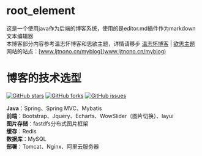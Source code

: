 # root_element
这是一个使用java作为后端的博客系统，使用的是editor.md插件作为markdown文本编辑器<br>
本博客部分内容参考温志怀博客和思欲主题，详情请移步  [温志怀博客](http://www.wenzhihuai.com) | [欲思主题](https://yusi123.com/)<br>
网站的站点：[www.ljtnono.cn/myblog](www.ljtnono.cn/myblog)<br>

# 博客的技术选型 
[![GitHub stars](https://img.shields.io/github/stars/ljtnono/re.svg)](https://github.com/ljtnono/re/stargazers)
[![GitHub forks](https://img.shields.io/github/forks/ljtnono/re.svg)](https://github.com/ljtnono/re/network)
[![GitHub issues](https://img.shields.io/github/issues/ljtnono/re.svg)](https://github.com/ljtnono/re/issues)


**Java**：Spring、Spring MVC、Mybatis <br>
**前端**：Bootstrap、Jquery、Echarts、WowSlider（图片切换）、layui <br>
**图片存储**：fastdfs分布式图片框架 <br>
**缓存**：Redis <br>
**数据库**：MySQL   <br>
**部署**：Tomcat、Nginx、阿里云服务器 <br>

